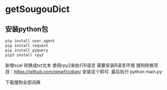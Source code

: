 # getSougouDict
## 安装python包 

```r
pip install user_agent
pip install request
pip install pyquery
pip3 install rpy2
```
新增scel 转换成txt文本
使用rpy2来执行R语言
需要安装R语言环境
搜狗转换项目：https://github.com/qinwf/cidian/ 安装这个即可.
最后执行 python main.py

下载搜狗全部词典
